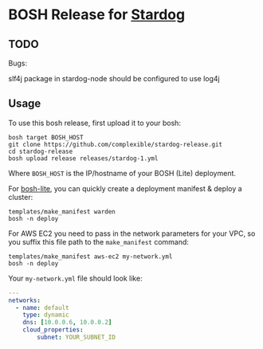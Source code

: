 # BOSH Release for [Stardog](http://stardog.com)

## TODO

Bugs:

slf4j package in stardog-node should be configured to use log4j

## Usage

To use this bosh release, first upload it to your bosh:

```
bosh target BOSH_HOST
git clone https://github.com/complexible/stardog-release.git
cd stardog-release
bosh upload release releases/stardog-1.yml
```

Where `BOSH_HOST` is the IP/hostname of your BOSH (Lite) deployment.

For [bosh-lite](https://github.com/cloudfoundry/bosh-lite), you can quickly create a deployment manifest & deploy a cluster:

```
templates/make_manifest warden
bosh -n deploy
```

For AWS EC2 you need to pass in the network parameters for your VPC, so
you suffix this file path to the `make_manifest` command:

```
templates/make_manifest aws-ec2 my-network.yml
bosh -n deploy
```

Your `my-network.yml` file should look like:

```yaml
---
networks:
  - name: default
    type: dynamic
    dns: [10.0.0.6, 10.0.0.2]
    cloud_properties:
        subnet: YOUR_SUBNET_ID
```
